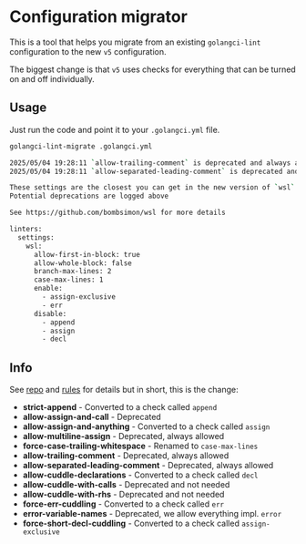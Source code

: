 # Configuration migrator

This is a tool that helps you migrate from an existing `golangci-lint`
configuration to the new `v5` configuration.

The biggest change is that `v5` uses checks for everything that can be turned on
and off individually.

## Usage

Just run the code and point it to your `.golangci.yml` file.

```sh
golangci-lint-migrate .golangci.yml

2025/05/04 19:28:11 `allow-trailing-comment` is deprecated and always allowed in >= v5
2025/05/04 19:28:11 `allow-separated-leading-comment` is deprecated and always allowed in >= v5

These settings are the closest you can get in the new version of `wsl`
Potential deprecations are logged above

See https://github.com/bombsimon/wsl for more details

linters:
  settings:
    wsl:
      allow-first-in-block: true
      allow-whole-block: false
      branch-max-lines: 2
      case-max-lines: 1
      enable:
        - assign-exclusive
        - err
      disable:
        - append
        - assign
        - decl
```

## Info

See [repo] and [rules] for details but in short, this is the change:

- **strict-append** - Converted to a check called `append`
- **allow-assign-and-call** - Deprecated
- **allow-assign-and-anything** - Converted to a check called `assign`
- **allow-multiline-assign** - Deprecated, always allowed
- **force-case-trailing-whitespace** - Renamed to `case-max-lines`
- **allow-trailing-comment** - Deprecated, always allowed
- **allow-separated-leading-comment** - Deprecated, always allowed
- **allow-cuddle-declarations** - Converted to a check called `decl`
- **allow-cuddle-with-calls** - Deprecated and not needed
- **allow-cuddle-with-rhs** - Deprecated and not needed
- **force-err-cuddling** - Converted to a check called `err`
- **error-variable-names** - Deprecated, we allow everything impl. `error`
- **force-short-decl-cuddling** - Converted to a check called `assign-exclusive`

[repo]: https://github.com/bombsimon/wsl/blob/main/README.md
[rules]: https://github.com/bombsimon/wsl/blob/main/RULES.md
